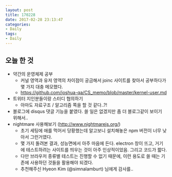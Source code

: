 ```yaml
---
layout: post
title: 170228
date: 2017-02-28 23:13:47
categories:
- Daily
tags:
- Daily
---
```


## 오늘 한 것

* 약간의 운영체제 공부
  * 커널 영역과 유저 영역의 차이점이 궁금해서 joinc 사이트를 찾아서 공부하다가 몇 가지 대충 메모했다.
  * https://github.com/joshua-qa/CS_memo/blob/master/kernel-user.md
* 트위터 지인분들이랑 스터디 협의하기
  * 아마도 자료구조 / 알고리즘 쪽을 할 것 같다..?!
* 블로그에 disqus 댓글 기능을 붙였다. 쓸 일은 없겠지만 좀 더 블로그같이 보이기 위해서..
* nightmare 사용해보기 (http://www.nightmarejs.org/)
  * 초기 세팅에 애를 먹어서 당황했는데 알고보니 설치해놓은 npm 버전이 너무 낮아서 그런거였다.
  * 몇 가지 돌려본 결과, 성능면에서 아주 마음에 든다. electron 창이 뜨고, 거기에 테스트하려는 사이트를 띄우는 것이 아주 인상적이었음. 그리고 코드가 짧다.
  * 다만 브라우저 종류별 테스트는 진행할 수 없기 때문에, 이런 용도로 쓸 때는 기존에 사용하던 것들을 활용해야 되겠다.
  * 추천해주신 Hyeon Kim (@simnalamburt) 님에게 감사를..
